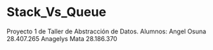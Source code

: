 # Stack_Vs_Queue
Proyecto 1 de Taller de Abstracción de Datos.
Alumnos: Angel Osuna 28.407.265
         Anagelys Mata 28.186.370
